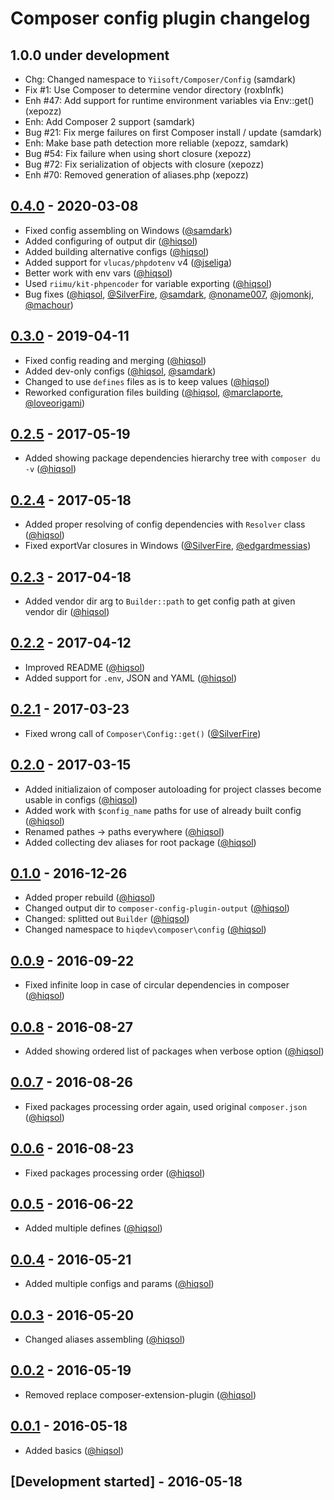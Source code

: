 # Composer config plugin changelog

## 1.0.0 under development

- Chg: Changed namespace to `Yiisoft/Composer/Config` (samdark)
- Fix #1: Use Composer to determine vendor directory (roxblnfk)
- Enh #47: Add support for runtime environment variables via Env::get() (xepozz)
- Enh: Add Composer 2 support (samdark)
- Bug #21: Fix merge failures on first Composer install / update (samdark)
- Enh: Make base path detection more reliable (xepozz, samdark)
- Bug #54: Fix failure when using short closure (xepozz)
- Bug #72: Fix serialization of objects with closure (xepozz)
- Enh #70: Removed generation of aliases.php (xepozz)

## [0.4.0] - 2020-03-08

- Fixed config assembling on Windows ([@samdark])
- Added configuring of output dir ([@hiqsol])
- Added building alternative configs ([@hiqsol])
- Added support for `vlucas/phpdotenv` v4 ([@jseliga])
- Better work with env vars ([@hiqsol])
- Used `riimu/kit-phpencoder` for variable exporting ([@hiqsol])
- Bug fixes ([@hiqsol], [@SilverFire], [@samdark], [@noname007], [@jomonkj], [@machour])

## [0.3.0] - 2019-04-11

- Fixed config reading and merging ([@hiqsol])
- Added dev-only configs ([@hiqsol], [@samdark])
- Changed to use `defines` files as is to keep values ([@hiqsol])
- Reworked configuration files building ([@hiqsol], [@marclaporte], [@loveorigami])

## [0.2.5] - 2017-05-19

- Added showing package dependencies hierarchy tree with `composer du -v` ([@hiqsol])

## [0.2.4] - 2017-05-18

- Added proper resolving of config dependencies with `Resolver` class ([@hiqsol])
- Fixed exportVar closures in Windows ([@SilverFire], [@edgardmessias])

## [0.2.3] - 2017-04-18

- Added vendor dir arg to `Builder::path` to get config path at given vendor dir ([@hiqsol])

## [0.2.2] - 2017-04-12

- Improved README ([@hiqsol])
- Added support for `.env`, JSON and YAML ([@hiqsol])

## [0.2.1] - 2017-03-23

- Fixed wrong call of `Composer\Config::get()` ([@SilverFire])

## [0.2.0] - 2017-03-15

- Added initializaion of composer autoloading for project classes become usable in configs ([@hiqsol])
- Added work with `$config_name` paths for use of already built config ([@hiqsol])
- Renamed pathes -> paths everywhere ([@hiqsol])
- Added collecting dev aliases for root package ([@hiqsol])

## [0.1.0] - 2016-12-26

- Added proper rebuild ([@hiqsol])
- Changed output dir to `composer-config-plugin-output` ([@hiqsol])
- Changed: splitted out `Builder` ([@hiqsol])
- Changed namespace to `hiqdev\composer\config` ([@hiqsol])

## [0.0.9] - 2016-09-22

- Fixed infinite loop in case of circular dependencies in composer ([@hiqsol])

## [0.0.8] - 2016-08-27

- Added showing ordered list of packages when verbose option ([@hiqsol])

## [0.0.7] - 2016-08-26

- Fixed packages processing order again, used original `composer.json` ([@hiqsol])

## [0.0.6] - 2016-08-23

- Fixed packages processing order ([@hiqsol])

## [0.0.5] - 2016-06-22

- Added multiple defines ([@hiqsol])

## [0.0.4] - 2016-05-21

- Added multiple configs and params ([@hiqsol])

## [0.0.3] - 2016-05-20

- Changed aliases assembling ([@hiqsol])

## [0.0.2] - 2016-05-19

- Removed replace composer-extension-plugin ([@hiqsol])

## [0.0.1] - 2016-05-18

- Added basics ([@hiqsol])

## [Development started] - 2016-05-18

[@SilverFire]: https://github.com/SilverFire
[d.naumenko.a@gmail.com]: https://github.com/SilverFire
[@tafid]: https://github.com/tafid
[andreyklochok@gmail.com]: https://github.com/tafid
[@BladeRoot]: https://github.com/BladeRoot
[bladeroot@gmail.com]: https://github.com/BladeRoot
[@hiqsol]: https://github.com/hiqsol
[sol@hiqdev.com]: https://github.com/hiqsol
[@edgardmessias]: https://github.com/edgardmessias
[edgardmessias@gmail.com]: https://github.com/edgardmessias
[@samdark]: https://github.com/samdark
[sam@rmcreative.ru]: https://github.com/samdark
[@loveorigami]: https://github.com/loveorigami
[loveorigami@mail.ru]: https://github.com/loveorigami
[@marclaporte]: https://github.com/marclaporte
[marc@laporte.name]: https://github.com/marclaporte
[@jseliga]: https://github.com/jseliga
[seliga.honza@gmail.com]: https://github.com/jseliga
[@machour]: https://github.com/machour
[machour@gmail.com]: https://github.com/machour
[@jomonkj]: https://github.com/jomonkj
[jomon.entero@gmail.com]: https://github.com/jomonkj
[@noname007]: https://github.com/noname007
[soul11201@gmail.com]: https://github.com/noname007
[Under development]: https://github.com/yiisoft/composer-config-plugin/compare/0.3.0...HEAD
[0.0.9]: https://github.com/yiisoft/composer-config-plugin/compare/0.0.8...0.0.9
[0.0.8]: https://github.com/yiisoft/composer-config-plugin/compare/0.0.7...0.0.8
[0.0.7]: https://github.com/yiisoft/composer-config-plugin/compare/0.0.6...0.0.7
[0.0.6]: https://github.com/yiisoft/composer-config-plugin/compare/0.0.5...0.0.6
[0.0.5]: https://github.com/yiisoft/composer-config-plugin/compare/0.0.4...0.0.5
[0.0.4]: https://github.com/yiisoft/composer-config-plugin/compare/0.0.3...0.0.4
[0.0.3]: https://github.com/yiisoft/composer-config-plugin/compare/0.0.2...0.0.3
[0.0.2]: https://github.com/yiisoft/composer-config-plugin/compare/0.0.1...0.0.2
[0.0.1]: https://github.com/yiisoft/composer-config-plugin/releases/tag/0.0.1
[0.1.0]: https://github.com/yiisoft/composer-config-plugin/compare/0.0.9...0.1.0
[0.2.0]: https://github.com/yiisoft/composer-config-plugin/compare/0.1.0...0.2.0
[0.2.1]: https://github.com/yiisoft/composer-config-plugin/compare/0.2.0...0.2.1
[0.2.2]: https://github.com/yiisoft/composer-config-plugin/compare/0.2.1...0.2.2
[0.2.3]: https://github.com/yiisoft/composer-config-plugin/compare/0.2.2...0.2.3
[0.2.4]: https://github.com/yiisoft/composer-config-plugin/compare/0.2.3...0.2.4
[0.2.5]: https://github.com/yiisoft/composer-config-plugin/compare/0.2.4...0.2.5
[0.3.0]: https://github.com/yiisoft/composer-config-plugin/compare/0.2.5...0.3.0
[0.4.0]: https://github.com/yiisoft/composer-config-plugin/compare/0.3.0...0.4.0
